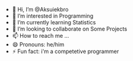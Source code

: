 - 👋 Hi, I’m @Aksuiekbro
- 👀 I’m interested in Programming
- 🌱 I’m currently learning Statistics
- 💞️ I’m looking to collaborate on Some Projects
- 📫 How to reach me ...
- 😄 Pronouns: he/him
- ⚡ Fun fact: i'm a competetive programmer

<!---
Aksuiekbro/Aksuiekbro is a ✨ special ✨ repository because its `README.md` (this file) appears on your GitHub profile.
You can click the Preview link to take a look at your changes.
--->
